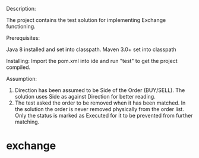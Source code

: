 Description:

The project contains the test solution for implementing Exchange functioning.

Prerequisites:

Java 8 installed and set into classpath.
Maven 3.0+ set into classpath

Installing:
Import the pom.xml into ide and run "test" to get the project compiled.

Assumption:
1. Direction has been assumed to be Side of the Order (BUY/SELL).
   The solution uses Side as against Direction for better reading.
2. The test asked the order to be removed when it has been matched.
   In the solution the order is never removed physically from the order list.
   Only the status is marked as Executed for it to be prevented from further matching.


# exchange
